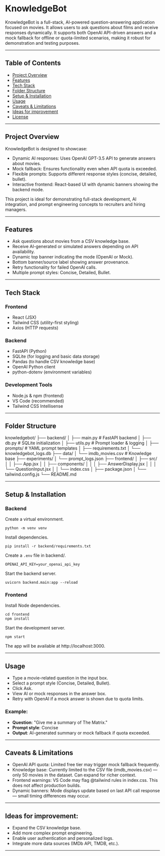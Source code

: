 # KnowledgeBot

KnowledgeBot is a full-stack, AI-powered question-answering application focused on movies. It allows users to ask questions about films and receive responses dynamically. It supports both OpenAI API-driven answers and a mock fallback for offline or quota-limited scenarios, making it robust for demonstration and testing purposes.

---

## Table of Contents
* [Project Overview](#project-overview)
* [Features](#features)
* [Tech Stack](#tech-stack)
* [Folder Structure](#folder-structure)
* [Setup & Installation](#setup--installation)
* [Usage](#usage)
* [Caveats & Limitations](#caveats--limitations)
* [Ideas for improvement](#ideas-for-improvement)
* [License](#license)

---

## Project Overview

KnowledgeBot is designed to showcase:

* Dynamic AI responses: Uses OpenAI GPT-3.5 API to generate answers about movies.
* Mock fallback: Ensures functionality even when API quota is exceeded.
* Flexible prompts: Supports different response styles (concise, detailed, bullet).
* Interactive frontend: React-based UI with dynamic banners showing the backend mode.

This project is ideal for demonstrating full-stack development, AI integration, and prompt engineering concepts to recruiters and hiring managers.

---

## Features
* Ask questions about movies from a CSV knowledge base.
* Receive AI-generated or simulated answers depending on API availability.
* Dynamic top banner indicating the mode (OpenAI or Mock).
* Bottom banner/source label showing answer provenance.
* Retry functionality for failed OpenAI calls.
* Multiple prompt styles: Concise, Detailed, Bullet.

---

## Tech Stack

### Frontend
* React (JSX)
* Tailwind CSS (utility-first styling)
* Axios (HTTP requests)

### Backend
* FastAPI (Python)
* SQLite (for logging and basic data storage)
* Pandas (to handle CSV knowledge base)
* OpenAI Python client
* python-dotenv (environment variables)

### Development Tools
* Node.js & npm (frontend)
* VS Code (recommended)
* Tailwind CSS Intellisense

---

## Folder Structure

knowledgebot/
├── backend/
│   ├── main.py             # FastAPI backend
│   ├── db.py               # SQLite initialization
│   ├── utils.py            # Prompt loader & logging
│   ├── prompts/            # YAML prompt templates
│   ├── requirements.txt
│   └── knowledgebot_logs.db
├── data/
│   └── imdb_movies.csv     # Knowledge base
├── experiments/
│   └── prompt_logs.json
├── frontend/
│   ├── src/
│   │   ├── App.jsx
│   │   ├── components/
│   │   │   ├── AnswerDisplay.jsx
│   │   │   └── QuestionInput.jsx
│   │   └── index.css
│   ├── package.json
│   └── tailwind.config.js
└── README.md

---

## Setup & Installation

### Backend

Create a virtual environment.

```
python -m venv venv 
```
Install dependencies.

```
pip install -r backend/requirements.txt
```

Create a `.env` file in backend/.
```
OPENAI_API_KEY=your_openai_api_key
```

Start the backend server.
```
uvicorn backend.main:app --reload
```

### Frontend
Install Node dependencies.

```
cd frontend 
npm install
```
Start the development server.
``` 
npm start
```

The app will be available at http://localhost:3000.

---

## Usage
* Type a movie-related question in the input box.
* Select a prompt style (Concise, Detailed, Bullet).
* Click Ask.
* View AI or mock responses in the answer box.
* Retry with OpenAI if a mock answer is shown due to quota limits.

### Example:
* **Question**: "Give me a summary of The Matrix."
* **Prompt style**: Concise
* **Output**: AI-generated summary or mock fallback if quota exceeded.

---

## Caveats & Limitations
* OpenAI API quota: Limited free tier may trigger mock fallback frequently.
* Knowledge base: Currently limited to the CSV file (imdb_movies.csv) — only 50 movies in the dataset. Can expand for richer context.
* Frontend warnings: VS Code may flag @tailwind rules in index.css. This does not affect production builds.
* Dynamic banners: Mode displays update based on last API call response — small timing differences may occur.

---

## Ideas for improvement:

* Expand the CSV knowledge base.
* Add more complex prompt engineering.
* Enable user authentication and personalized logs.
* Integrate more data sources (IMDb API, TMDB, etc.).

---

